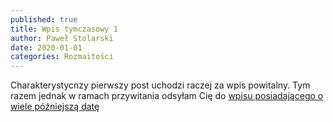 ```yaml
---
published: true
title: Wpis tymczasowy 1
author: Paweł Stolarski
date: 2020-01-01
categories: Rozmaitości
---
```


Charakterystycnzy pierwszy post uchodzi raczej za wpis powitalny. Tym razem jednak w ramach przywitania odsyłam Cię do [wpisu posiadającego o wiele późniejszą datę]()